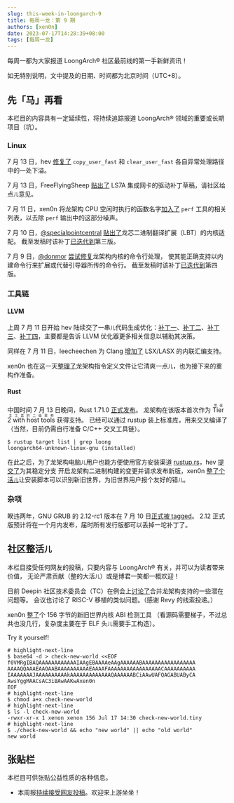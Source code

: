 ```yaml
---
slug: this-week-in-loongarch-9
title: 每周一龙：第 9 期
authors: [xen0n]
date: 2023-07-17T14:28:39+08:00
tags: [每周一龙]
---
```


每周一都为大家报道 LoongArch&reg; 社区最前线的第一手新鲜资讯！

<!-- truncate -->

如无特别说明，文中提及的日期、时间都为北京时间（UTC+8）。

## 先「马」再看

本栏目的内容具有一定延续性，将持续追踪报道 LoongArch&reg; 领域的重要或长期项目（坑）。

### Linux

7 月 13 日，hev [修复了](https://lore.kernel.org/loongarch/20230713030453.7404-1-wangrui@loongson.cn/)
`copy_user_fast` 和 `clear_user_fast` 各自异常处理路径中的一处下溢。

7 月 13 日，FreeFlyingSheep [贴出了](https://lore.kernel.org/loongarch/cover.1689215889.git.chenfeiyang@loongson.cn/)
LS7A 集成网卡的驱动补丁草稿，请社区给点<small>儿</small>意见。

7 月 11 日，xen0n 将龙架构 CPU 空闲时执行的函数名字[加入了](https://lore.kernel.org/loongarch/20230711102202.1206488-1-kernel@xen0n.name/)
`perf` 工具的相关列表，以去除 `perf` 输出中的这部分噪声。

7 月 10 日，[@specialpointcentral](https://github.com/specialpointcentral)
[贴出了](https://lore.kernel.org/loongarch/20230710124048.153562-1-huqi@loongson.cn/)龙芯二进制翻译扩展（LBT）的内核适配。
截至发稿时该补丁[已迭代到](https://lore.kernel.org/loongarch/20230714132121.107045-1-huqi@loongson.cn/)第三版。

7 月 9 日，[@donmor](https://github.com/donmor) [尝试修复](https://lore.kernel.org/loongarch/MEYP282MB2597CD6E861D659E3218148DD933A@MEYP282MB2597.AUSP282.PROD.OUTLOOK.COM/)龙架构内核的命令行处理，
使其能正确支持以内建命令行来扩展或代替引导器所传的命令行。
截至发稿时该补丁[已迭代到](https://lore.kernel.org/loongarch/MEYP282MB2597514C7A4697A72F829B78D93BA@MEYP282MB2597.AUSP282.PROD.OUTLOOK.COM/)第四版。


### 工具链

#### LLVM

上周 7 月 11 日开始 hev 陆续交了一串<small>儿</small>代码生成优化：[补丁一](https://reviews.llvm.org/D154762)、[补丁二](https://reviews.llvm.org/D154811)、[补丁三](https://reviews.llvm.org/D154819)、[补丁四](https://reviews.llvm.org/D154919)，主要都是告诉 LLVM 优化器更多相关信息以辅助其决策。

同样在 7 月 11 日，leecheechen 为 Clang [增加了](https://reviews.llvm.org/D154931) LSX/LASX 的内联汇编支持。

xen0n 也在这一天[整理了](https://reviews.llvm.org/D154916)龙架构指令定义文件让它清爽一点<small>儿</small>，也为接下来的重构作准备。

#### Rust

中国时间 7 月 13 日晚间，Rust 1.71.0 [正式发布](https://blog.rust-lang.org/2023/07/13/Rust-1.71.0.html)。
龙架构在该版本首次作为 <ruby>Tier 2 with host tools<rt>带宿主工具的二级架构</rt></ruby> 获得支持。
已经可以通过 rustup 装上标准库，用来交叉编译了（当然，目前仍需自行准备 C/C++ 交叉工具链）。

```sh-session
$ rustup target list | grep loong
loongarch64-unknown-linux-gnu (installed)
```

在此之后，为了龙架构电脑<small>儿</small>用户也能方便使用官方安装渠道
[rustup.rs](https://rustup.rs/)，hev [提交了](https://github.com/rust-lang/rustup/pull/3405)为其稳定分支
开启龙架构二进制构建的变更并请求发布新版，xen0n [整了个活<small>儿</small>](https://github.com/rust-lang/rustup/pull/3404)让安装脚本可以识别新旧世界，为旧世界用户报个友好的错<small>儿</small>。

### 杂项

睽违两年，GNU GRUB 的 2.12-rc1 版本在 7 月 10 日[正式被 tagged](https://lists.gnu.org/archive/html/grub-devel/2023-07/msg00029.html)。
2.12 正式版预计将在一个月内发布，届时所有发行版都可以丢掉一坨补丁了。

## 社区整活<small>儿</small>

本栏目接受任何网友的投稿，只要内容与 LoongArch&reg; 有关，并可以为读者带来价值，
无论严肃贡献（整的大活<small>儿</small>）或是博君一笑都一概欢迎！

日前 Deepin 社区技术委员会（TC）在例会上[讨论了](https://www.freelists.org/post/deepin-devel/-230628)合并龙架构支持的一些潜在问题等。
会议也讨论了 RISC-V 移植的类似问题。（感谢 Revy 的线索投递。）

xen0n [整了](https://gist.github.com/xen0n/5ee04aaa6cecc5c7794b9a0c3b65fc7f)个
156 字节的新旧世界内核 ABI 检测工具
（看源码需要梯子，不过总共也没几行，复杂度主要在于 ELF 头<small>儿</small>需要手工构造）。

Try it yourself!

```sh-session
# highlight-next-line
$ base64 -d > check-new-world <<EOF
f0VMRgIBAQAAAAAAAAAAAAIAAgEBAAAAeAAgAAAAAABAAAAAAAAAAAAAAAAA
AAAAQQAAAEAAOAABAAAAAAAAAAEAAAAFAAAAAAAAAAAAAAAAACAAAAAAAAAA
IAAAAAAAJAAAAAAAAAAkAAAAAAAAAAAAAQAAAAAABCiAAwUAFQAGABUAByCA
AwsYggMAACsAC3iBAwAAKwAxen0n
EOF
# highlight-next-line
$ chmod a+x check-new-world
# highlight-next-line
$ ls -l check-new-world
-rwxr-xr-x 1 xenon xenon 156 Jul 17 14:30 check-new-world.tiny
# highlight-next-line
$ ./check-new-world && echo "new world" || echo "old world"
new world
```

## 张贴栏

本栏目可供张贴公益性质的各种信息。

* 本周报[持续接受网友投稿][call-for-submissions]。欢迎来上游坐坐！

[call-for-submissions]: https://github.com/loongson-community/areweloongyet/issues/16
